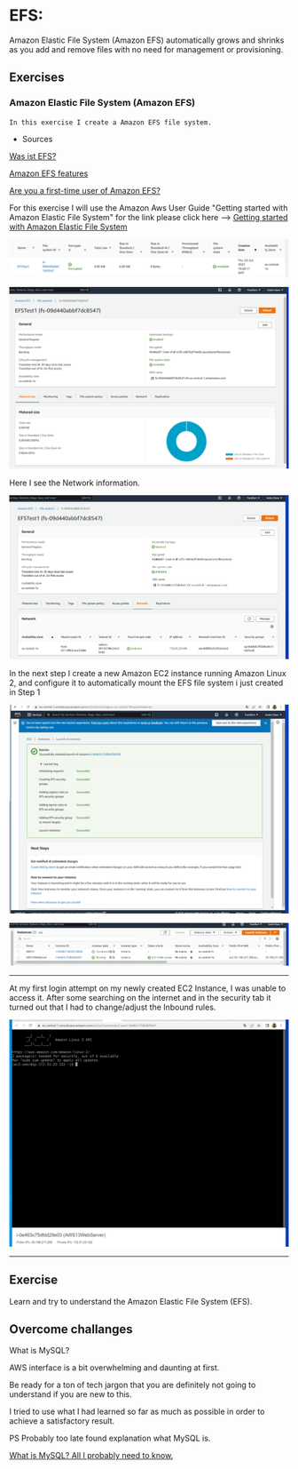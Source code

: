 # EFS: 

Amazon Elastic File System (Amazon EFS) automatically grows and shrinks as you add and remove files with no need for management or provisioning.

## Exercises

### Amazon Elastic File System (Amazon EFS)
	In this exercise I create a Amazon EFS file system.

- Sources

[Was ist EFS?](https://www.howtoforge.de/anleitung/was-ist-efs-elastic-file-system-in-aws-und-wie-benutzt-man-es/)

[Amazon EFS features](https://aws.amazon.com/efs/features/)

[Are you a first-time user of Amazon EFS?](https://docs.aws.amazon.com/efs/latest/ug/whatisefs.html#welcome-first-time-user)


For this exercise I will use the Amazon Aws User Guide "Getting started with Amazon Elastic File System" for the link please click here --> [Getting started with Amazon Elastic File System](https://docs.aws.amazon.com/efs/latest/ug/getting-started.html)

![Create-EFS1](../00_includes/AWS-13%20Files%2CApp%20Services%2CCDN%2CDNS%2CDatabase/Create-EFS1.PNG)

![Create-EFS2](../00_includes/AWS-13%20Files%2CApp%20Services%2CCDN%2CDNS%2CDatabase/Create-EFS2.PNG)

Here I see the Network information.

![Create-EFS3](../00_includes/AWS-13%20Files%2CApp%20Services%2CCDN%2CDNS%2CDatabase/Create-EFS3.PNG)

In the next step I create a new Amazon EC2 instance running Amazon Linux 2, and configure it to automatically mount the EFS file system i just created in Step 1

![Step2-1](../00_includes/AWS-13%20Files%2CApp%20Services%2CCDN%2CDNS%2CDatabase/Create-EFS-Step2-1.PNG)

![Step2-2](../00_includes/AWS-13%20Files%2CApp%20Services%2CCDN%2CDNS%2CDatabase/Create-EFS-Step2-2.PNG)

---

At my first login attempt on my newly created EC2 Instance, I was unable to access it.
After some searching on the internet and in the security tab it turned out that I had to change/adjust the Inbound rules.

![Terminal-1](../00_includes/AWS-13%20Files%2CApp%20Services%2CCDN%2CDNS%2CDatabase/Terminal1.PNG)

---

## Exercise

Learn and try to understand the Amazon Elastic File System (EFS).

## Overcome challanges

What is MySQL?

AWS interface is a bit overwhelming and daunting at first.

Be ready for a ton of tech jargon that you are definitely not going to understand if you are new to this.

I tried to use what I had learned so far as much as possible in order to achieve a satisfactory result.

PS  Probably too late found explanation what MySQL is.

[What is MySQL? All I probably need to know.](https://www.talend.com/resources/what-is-mysql/)